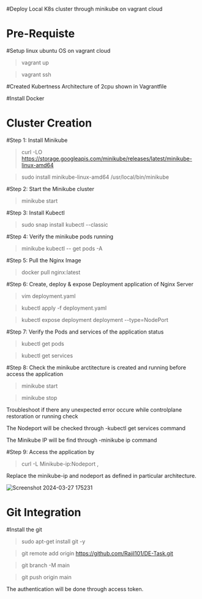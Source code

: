 #Deploy Local K8s cluster through minikube on vagrant cloud

# Pre-Requiste #

#Setup linux ubuntu OS on vagrant cloud
>vagrant up

>vagrant ssh

#Created Kubertness Architecture of 2cpu shown in Vagrantfile

#Install Docker

# Cluster Creation #

#Step 1: Install Minikube

>curl -LO https://storage.googleapis.com/minikube/releases/latest/minikube-linux-amd64 

>sudo install minikube-linux-amd64 /usr/local/bin/minikube

#Step 2: Start the Minikube cluster
>minikube start

#Step 3: Install Kubectl
>sudo snap install kubectl --classic

#Step 4: Verify the minikube pods running

>minikube kubectl -- get pods -A

#Step 5: Pull the Nginx Image

>docker pull nginx:latest

#Step 6: Create, deploy & expose Deployment application of Nginx Server

>vim deployment.yaml

>kubectl apply -f deployment.yaml 

>kubectl expose deployment deployment --type=NodePort

#Step 7: Verify the Pods and services of the application status

>kubectl get pods 

>kubectl get services

#Step 8: Check the minikube arctitecture is created and running before access the application

>minikube start

>minikube stop

Troubleshoot if there any unexpected error occure while controlplane restoration or running check 

The Nodeport will be checked through -kubectl get services command

The Minikube IP will be find through -minikube ip  command

#Step 9: Access the application by

> curl -L Minikube-ip:Nodeport   ,

Replace the minikube-ip and nodeport as defined in particular architecture.

![Screenshot 2024-03-27 175231](https://github.com/Rajil101/Accuknox/assets/86475883/1d9bba66-0790-4ffd-98a6-8ba971915a14)


# Git Integration #

#Install the git 

>sudo apt-get install git -y 

>git remote add origin https://github.com/Rajil101/DE-Task.git

>git branch -M main

>git push origin main

The authentication will be done through access token.



 
